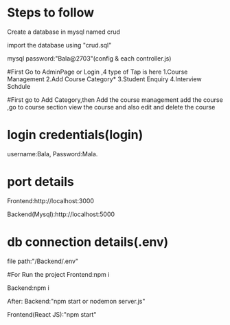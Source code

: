 # Steps to follow
Create a database in mysql named crud

import the database using "crud.sql"

mysql password:"Bala@2703"(config & each controller.js)

#First Go to AdminPage or Login ,4 type of Tap is here 
1.Course Management
2.Add Course Category*
3.Student Enquiry
4.Interview Schdule

#First go to Add Category,then Add the course management add the course ,go to course section view the course and also edit and delete the course

# login credentials(login)
username:Bala,
Password:Mala.


# port details
Frontend:http://localhost:3000

Backend(Mysql):http://localhost:5000


# db connection details(.env)
file path:"/Backend/.env"


#For Run the project
Frontend:npm i

Backend:npm i

After:
Backend:"npm start or nodemon server.js"

Frontend(React JS):"npm start"

